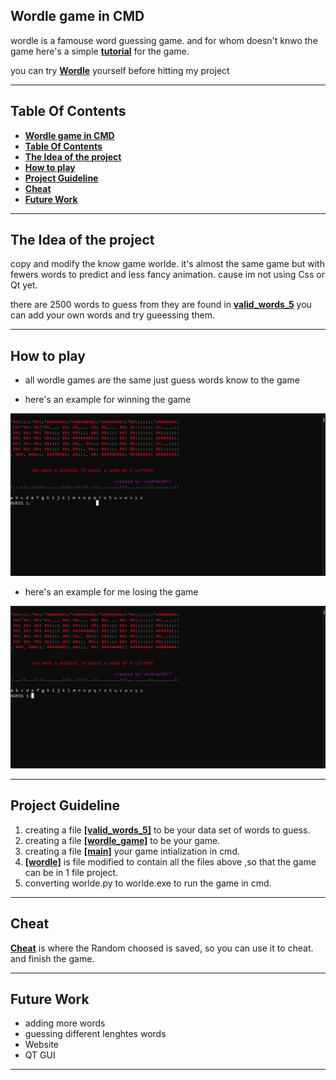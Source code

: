
## **Wordle game in CMD**
wordle is a famouse word guessing game. and for whom doesn't knwo the game here's a simple **[tutorial](https://archive.ics.uci.edu/ml/datasets/PAMAP2+Physical+Activity+Monitoring)** for the game.

you can try [**Wordle**](https://wordlegame.org) yourself before hitting my project


___
## **Table Of Contents**
- [**Wordle game in CMD**](#wordle-game-in-cmd)
- [**Table Of Contents**](#table-of-contents)
- [**The Idea of the project**](#the-idea-of-the-project)
- [**How to play**](#how-to-play)
- [**Project Guideline**](#project-guideline)
- [**Cheat**](#cheat)
- [**Future Work**](#future-work)

___
## **The Idea of the project**
copy and modify the know game worlde.
it's almost the same game but with fewers words to predict and less fancy animation. cause im not using Css or Qt yet.

there are 2500 words to guess from they are found in **[valid_words_5](valid_words_5.py)** you can add your own words and try gueessing them.
___


## **How to play**
- all wordle games are the same just guess words know to the game 

- here's an example for winning the game 
  
![guide lines](winning.gif)

- here's an example for me losing the game 

![guide lines](losing.gif)


___
## **Project Guideline**  

  1. creating a file **[[valid_words_5]](valid_words_5.py)** to be your data set of words to guess.
  2. creating a file **[[wordle_game]](wordle_game.py)** to be your game.
  3. creating a file **[[main]](main.py)** your game intialization in cmd.
  4. **[[wordle]](wordle.py)** is file modified to contain all the files above ,so that the game can be in 1 file project. 
  5. converting worlde.py to worlde.exe to run the game in cmd.


---
## **Cheat**
**[Cheat](Human_activity_recognition.pdf)** is where the Random choosed is saved, so you can use it to cheat. and finish the game.

---
## **Future Work**

- adding more words
- guessing different lenghtes words
- Website
- QT GUI

---








